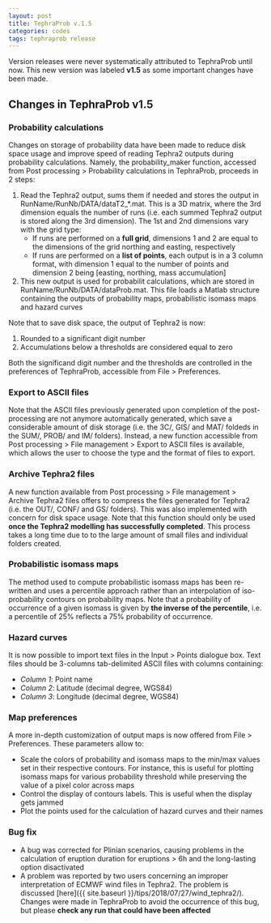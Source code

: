```yaml
---
layout: post
title: TephraProb v.1.5
categories: codes
tags: tephraprob release
---
```


Version releases were never systematically attributed to TephraProb until now. This new version was labeled **v1.5** as some important changes have been made.

## Changes in TephraProb v1.5
### Probability calculations
Changes on storage of probability data have been made to reduce disk space usage and improve speed of reading Tephra2 outputs during probability calculations. Namely, the <cmd>probability_maker</cmd> function, accessed from <cmd>Post processing > Probability calculations</cmd> in TephraProb, proceeds in 2 steps:

1. Read the Tephra2 output, sums them if needed and stores the output in <pth>RunName/RunNb/DATA/dataT2_*.mat</pth>. This is a 3D matrix, where the 3rd dimension equals the number of runs (i.e. each summed Tephra2 output is stored along the 3rd dimension). The 1st and 2nd dimensions vary with the grid type:
    - If runs are performed on a **full grid**, dimensions 1 and 2 are equal to the dimensions of the grid northing and easting, respectively
    - If runs are performed on a **list of points**, each output is in a 3 column format, with dimension 1 equal to the number of points and dimension 2 being [easting, northing, mass accumulation]
2. This new output is used for probabilit calculations, which are stored in  <pth>RunName/RunNb/DATA/dataProb.mat</pth>. This file loads a Matlab structure containing the outputs of probability maps, probabilistic isomass maps and hazard curves

Note that to save disk space, the output of Tephra2 is now:
1. Rounded to a significant digit number
2. Accumulations below a thresholds are considered equal to zero

Both the significand digit number and the thresholds are controlled in the preferences of TephraProb, accessible from <cmd>File > Preferences</cmd>.

### Export to ASCII files
Note that the ASCII files previously generated upon completion of the post-processing are not anymore automatically generated, which save a considerable amount of disk storage (i.e. the <pth>3C/</pth>, <pth>GIS/</pth> and <pth>MAT/</pth> foldeds in the <pth>SUM/</pth>, <pth>PROB/</pth> and <pth>IM/</pth> folders). Instead, a new function accessible from <cmd>Post processing > File management > Export to ASCII files</cmd> is available, which allows the user to choose the type and the format of files to export.

### Archive Tephra2 files
A new function available from <cmd>Post processing > File management > Archive Tephra2 files</cmd> offers to compress the files generated for Tephra2 (i.e. the <pth>OUT/</pth>, <pth>CONF/</pth> and <pth>GS/</pth> folders). This was also implemented with concern for disk space usage. Note that this function should only be used **once the Tephra2 modelling has successfully completed**. This process takes a long time due to to the large amount of small files and individual folders created.

### Probabilistic isomass maps
The method used to compute probabilistic isomass maps has been re-written and uses a percentile approach rather than an interpolation of iso-probability contours on probability maps. Note that a probability of occurrence of a given isomass is given by **the inverse of the percentile**, i.e. a percentile of 25% reflects a 75% probability of occurrence.

### Hazard curves
It is now possible to import text files in the <cmd>Input > Points</cmd> dialogue box. Text files should be 3-columns tab-delimited ASCII files with columns containing:
* *Column 1*: Point name
* *Column 2*: Latitude (decimal degree, WGS84)
* *Column 3*: Longitude (decimal degree, WGS84)

### Map preferences
A more in-depth customization of output maps is now offered from <cmd>File > Preferences</cmd>. These parameters allow to:
- Scale the colors of probability and isomass maps to the min/max values set in their respective contours. For instance, this is useful for plotting isomass maps for various probability threshold while preserving the value of a pixel color across maps
- Control the display of contours labels. This is useful when the display gets jammed
- Plot the points used for the calculation of hazard curves and their names

### Bug fix
- A bug was corrected for Plinian scenarios, causing problems in the calculation of eruption duration for eruptions > 6h and the long-lasting option disactivated
- A problem was reported by two users concerning an improper interpretation of ECMWF wind files in Tephra2. The problem is discussed [here]({{ site.baseurl }}/tips/2018/07/27/wind_tephra2/). Changes were made in TephraProb to avoid the occurrence of this bug, but please **check any run that could have been affected**

